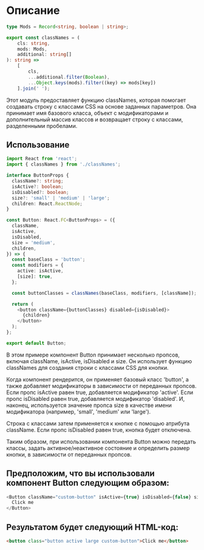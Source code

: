 # Описание

```typescript
type Mods = Record<string, boolean | string>;

export const classNames = (
    cls: string,
    mods: Mods,
    additional: string[]
): string =>
    [
        cls,
        ...additional.filter(Boolean),
        ...Object.keys(mods).filter((key) => mods[key])
    ].join(' ');
```

Этот модуль предоставляет функцию classNames, которая помогает создавать строку с классами CSS на основе заданных параметров. Она принимает имя базового класса, объект с модификаторами и дополнительный массив классов и возвращает строку с классами, разделенными пробелами.

## Использование

```typescript
import React from 'react';
import { classNames } from './classNames';

interface ButtonProps {
  className?: string;
  isActive?: boolean;
  isDisabled?: boolean;
  size?: 'small' | 'medium' | 'large';
  children: React.ReactNode;
}

const Button: React.FC<ButtonProps> = ({
  className,
  isActive,
  isDisabled,
  size = 'medium',
  children,
}) => {
  const baseClass = 'button';
  const modifiers = {
    active: isActive,
    [size]: true,
  };

  const buttonClasses = classNames(baseClass, modifiers, [className]);

  return (
    <button className={buttonClasses} disabled={isDisabled}>
      {children}
    </button>
  );
};

export default Button;
```

В этом примере компонент Button принимает несколько пропсов, включая className, isActive, isDisabled и size. Он использует функцию classNames для создания строки с классами CSS для кнопки.

Когда компонент рендерится, он применяет базовый класс 'button', а также добавляет модификаторы в зависимости от переданных пропсов. Если пропс isActive равен true, добавляется модификатор 'active'. Если пропс isDisabled равен true, добавляется модификатор 'disabled'. И, наконец, используется значение пропса size в качестве имени модификатора (например, 'small', 'medium' или 'large').

Строка с классами затем применяется к кнопке с помощью атрибута className. Если пропс isDisabled равен true, кнопка будет отключена.

Таким образом, при использовании компонента Button можно передать классы, задать активное/неактивное состояние и определить размер кнопки, в зависимости от переданных пропсов.

## Предположим, что вы использовали компонент Button следующим образом:

```javascript
<Button className="custom-button" isActive={true} isDisabled={false} size="large">
  Click me
</Button>
```
## Результатом будет следующий HTML-код:
```html
<button class="button active large custom-button">Click me</button>
```
